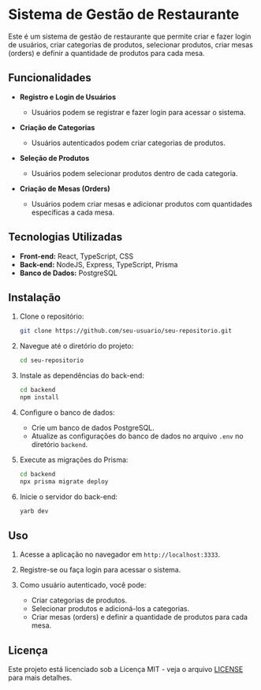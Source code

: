 # Sistema de Gestão de Restaurante

Este é um sistema de gestão de restaurante que permite criar e fazer login de usuários, criar categorias de produtos, selecionar produtos, criar mesas (orders) e definir a quantidade de produtos para cada mesa.

## Funcionalidades

- **Registro e Login de Usuários**
  - Usuários podem se registrar e fazer login para acessar o sistema.

- **Criação de Categorias**
  - Usuários autenticados podem criar categorias de produtos.

- **Seleção de Produtos**
  - Usuários podem selecionar produtos dentro de cada categoria.

- **Criação de Mesas (Orders)**
  - Usuários podem criar mesas e adicionar produtos com quantidades específicas a cada mesa.

## Tecnologias Utilizadas

- **Front-end:** React, TypeScript, CSS
- **Back-end:** NodeJS, Express, TypeScript, Prisma
- **Banco de Dados:** PostgreSQL

## Instalação

1. Clone o repositório:
   ```sh
   git clone https://github.com/seu-usuario/seu-repositorio.git
   ```

2. Navegue até o diretório do projeto:
   ```sh
   cd seu-repositorio
   ```

3. Instale as dependências do back-end:
   ```sh
   cd backend
   npm install
   ```

5. Configure o banco de dados:
   - Crie um banco de dados PostgreSQL.
   - Atualize as configurações do banco de dados no arquivo `.env` no diretório `backend`.

6. Execute as migrações do Prisma:
   ```sh
   cd backend
   npx prisma migrate deploy
   ```

7. Inicie o servidor do back-end:
   ```sh
   yarb dev
   ```

## Uso

1. Acesse a aplicação no navegador em `http://localhost:3333`.

2. Registre-se ou faça login para acessar o sistema.

3. Como usuário autenticado, você pode:
   - Criar categorias de produtos.
   - Selecionar produtos e adicioná-los a categorias.
   - Criar mesas (orders) e definir a quantidade de produtos para cada mesa.

## Licença

Este projeto está licenciado sob a Licença MIT - veja o arquivo [LICENSE](LICENSE) para mais detalhes.

